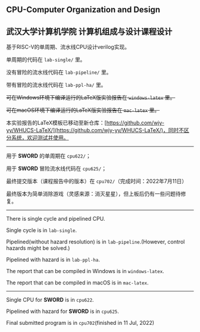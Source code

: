 ## CPU-Computer Organization and Design

## 武汉大学计算机学院 计算机组成与设计课程设计

基于RISC-V的单周期、流水线CPU设计verilog实现。

单周期的代码在 `lab-single/` 里。

没有冒险的流水线代码在 `lab-pipeline/` 里。

带有冒险的流水线代码在 `lab-ppl-ha/` 里。

~~可在Windows环境下编译运行的LaTeX版实验报告在 `windows-latex` 里。~~

~~可在macOS环境下编译运行的LaTeX版实验报告在 `mac-latex` 里。~~

本实验报告的LaTeX模板已移动至新仓库：[https://github.com/wjy-yy/WHUCS-LaTeX/](https://github.com/wjy-yy/WHUCS-LaTeX/)，同时不区分系统，欢迎测试并使用。

---

用于 **SWORD** 的单周期在 `cpu622/`；

用于 **SWORD** 冒险流水线代码在 `cpu625/`；

最终提交版本（课程报告中的版本）在 `cpu702/`（完成时间：2022年7月11日）

最终版本为简单消除游戏（灵感来源：消灭星星），但上板后仍有一些问题待修复。

---

There is single cycle and pipelined CPU.

Single cycle is in `lab-single`.

Pipelined(without hazard resolution) is in `lab-pipeline`.(However, control hazards might be solved.)

Pipelined with hazard is in `lab-ppl-ha`.

The report that can be compiled in Windows is in `windows-latex`.

The report that can be compiled in macOS is in `mac-latex`.

---

Single CPU for **SWORD** is in `cpu622`.

Pipelined with hazard for **SWORD** is in `cpu625`.

Final submitted program is in `cpu702`(finished in 11 Jul, 2022)
